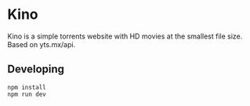 # Kino
Kino is a simple torrents website with HD movies at the smallest file size. Based on yts.mx/api.
## Developing

``` shell
npm install
npm run dev
```
